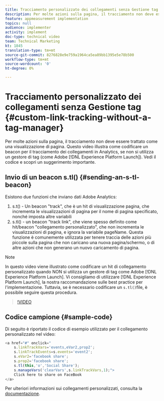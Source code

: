 ```yaml
---
title: Tracciamento personalizzato dei collegamenti senza Gestione tag
description: Per molte azioni sulla pagina, il tracciamento non deve essere trattato come una visualizzazione di pagina. Questo video illustra come codificare un beacon per il tracciamento dei collegamenti in Analytics, se non si utilizza un gestore di tag (come nell’Experience Platform Launch). Vedi il codice e scopri un suggerimento importante.
feature: appmeasurement implementation
topics: null
audience: implementer
activity: implement
doc-type: technical video
team: Technical Marketing
kt: 1845
translation-type: tm+mt
source-git-commit: 8276828e9e759a1964ca5ea89bb1395e5e78b500
workflow-type: tm+mt
source-wordcount: '0'
ht-degree: 0%

---
```



# Tracciamento personalizzato dei collegamenti senza Gestione tag {#custom-link-tracking-without-a-tag-manager}

Per molte azioni sulla pagina, il tracciamento non deve essere trattato come una visualizzazione di pagina. Questo video illustra come codificare un beacon per il tracciamento dei collegamenti in Analytics, se non si utilizza un gestore di tag (come  Adobe [!DNL Experience Platform Launch]). Vedi il codice e scopri un suggerimento importante.

## Invio di un beacon s.tl() {#sending-an-s-tl-beacon}

Esistono due funzioni che inviano dati  Adobe Analytics:

1. s.t() - Un beacon &quot;track&quot;, che è un hit di visualizzazione pagina, che incrementa le visualizzazioni di pagina per il nome di pagina specificato, nonché imposta altre variabili
1. s.tl() - un beacon &quot;track link&quot;, che viene spesso definito come hit/beacon &quot;collegamento personalizzato&quot;, che non incrementa le visualizzazioni di pagina, e ignora la variabile pageName. Questa funzione è comunemente utilizzata per tenere traccia delle azioni più piccole sulla pagina che non caricano una nuova pagina/schermo, o di altre azioni che non generano un nuovo caricamento di pagina.

>[!NOTE]
>
>In questo video viene illustrato come codificare un hit di collegamento personalizzato quando NON si utilizza un gestore di tag come  Adobe [!DNL Experience Platform Launch]. Vi consigliamo di utilizzare [!DNL Experience Platform Launch], la nostra raccomandazione sulle best practice per l&#39;implementazione. Tuttavia, se è necessario codificare un `s.tl()`file, è possibile seguire questa procedura.

>[!VIDEO](https://video.tv.adobe.com/v/25832/?quality=12)

## Codice campione {#sample-code}

Di seguito è riportato il codice di esempio utilizzato per il collegamento personalizzato nel video:

```JavaScript
<a href="#" onclick="
    s.linkTrackVars='events,eVar2,prop2';
    s.linkTrackEvents=s.events='event2';
    s.eVar2='facebook share';
    s.prop2='facebook share';
    s.tl(this,'o','Social Share');
    s.manageVars('clearVars',s.linkTrackVars,1);">
    Click here to share on FaceBook
</a>
```

Per ulteriori informazioni sui collegamenti personalizzati, consulta la [documentazione](https://marketing.adobe.com/resources/help/it_IT/sc/implement/function_tl.html).